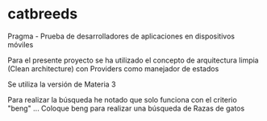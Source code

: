 # catbreeds
Pragma - Prueba de desarrolladores de aplicaciones en dispositivos móviles

Para el presente proyecto se ha utilizado el concepto de arquitectura limpia (Clean architecture) con Providers como manejador de estados

Se utiliza la versión de Materia 3

Para realizar la búsqueda he notado que solo funciona con el criterio "beng" ... Coloque beng para realizar una búsqueda de Razas de gatos
